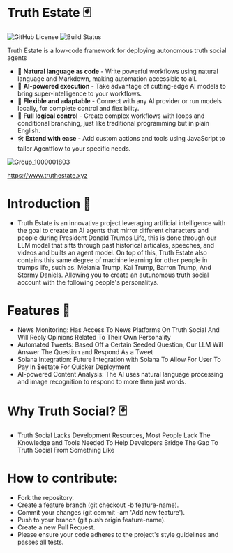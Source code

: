 # Truth Estate 🃏
![GitHub License](https://img.shields.io/github/license/lebrunel/agentflow?style=flat-square)
![Build Status](https://img.shields.io/github/actions/workflow/status/lebrunel/agentflow/bun.yml?style=flat-square)

Truth Estate is a low-code framework for deploying autonomous truth social agents 

- 💬 **Natural language as code** - Write powerful workflows using natural language and Markdown, making automation accessible to all.
- 🧠 **AI-powered execution** - Take advantage of cutting-edge AI models to bring super-intelligence to your workflows.
- 🔌 **Flexible and adaptable** - Connect with any AI provider or run models locally, for complete control and flexibility.
- 🔀 **Full logical control** - Create complex workflows with loops and conditional branching, just like traditional programming but in plain English.
- 🛠️ **Extend with ease** - Add custom actions and tools using JavaScript to tailor Agentflow to your specific needs.

![Group_1000001803](https://github.com/user-attachments/assets/12115cdc-bff9-4d12-8d57-f93fbaad6947)

https://www.truthestate.xyz

# Introduction 🌌
- Truth Estate is an innovative project leveraging artificial intelligence with the goal to create an AI agents that mirror different characters and people during President Donald Trumps Life, this is done through our LLM model that sifts through past historical articales, speeches, and videos and builts an agent model. On top of this, Truth Estate also contains this same degree of machine learning for other people in trumps life, such as. Melania Trump, Kai Trump, Barron Trump, And Stormy Daniels. Allowing you to create an autunomous truth social account with the following people's personalitys.

# Features 🔮
- News Monitoring: Has Access To News Platforms On Truth Social And Will Reply Opinions Related To Their Own Personality 
- Automated Tweets: Based Off a Certain Seeded Question, Our LLM Will Answer The Question and Respond As a Tweet
- Solana Integration: Future Integration with Solana To Allow For User To Pay In $estate For Quicker Deployment
- AI-powered Content Analysis: The AI uses natural language processing and image recognition to respond to more then just words.
  
# Why Truth Social? 🃏

- Truth Social Lacks Development Resources, Most People Lack The Knowledge and Tools Needed To Help Developers Bridge The Gap To Truth Social From Something Like 

# How to contribute:
- Fork the repository.
- Create a feature branch (git checkout -b feature-name).
- Commit your changes (git commit -am 'Add new feature').
- Push to your branch (git push origin feature-name).
- Create a new Pull Request.
- Please ensure your code adheres to the project's style guidelines and passes all tests.
